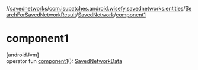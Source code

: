 //[savednetworks](../../../../index.md)/[com.isupatches.android.wisefy.savednetworks.entities](../../index.md)/[SearchForSavedNetworkResult](../index.md)/[SavedNetwork](index.md)/[component1](component1.md)

# component1

[androidJvm]\
operator fun [component1](component1.md)(): [SavedNetworkData](../../-saved-network-data/index.md)
